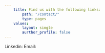```yaml
--- 
    title: Find us with the following links:
        path: "/contact/"
        type: pages
    values: 
        layout: single
        aurthor_profile: false
---
```

Linkedin: 
Email:

